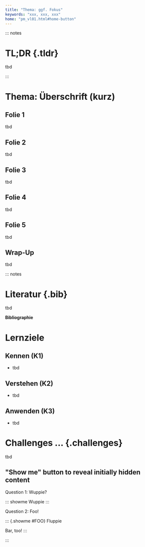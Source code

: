```yaml
---
title: "Thema: ggf. Fokus"
keywords: "xxx, xxx, xxx"
home: "pm_vl01.html#home-button"
---
```






::: notes
# TL;DR {.tldr}

<!-- Kurze Zusammenfassung der Sitzung -->

tbd


<div id="screencast">
<!-- Video einbetten:
- Medienportal: Einstellung "Nicht gelistet" beim Hochladen (Zugriff auch für "Anonyme Besucher")
- Medienportal: Meine Medien > Video > Share
    - Einstellung: Share > Andere > Responsive
    - String mit `<iframe ...></iframe>` hier reinkopieren
- Ersetze `<iframe` durch `<iframe data-external="1"` (sonst wird das Video selbst eingebettet)
-->
</div>
:::





# Thema: Überschrift (kurz)

<!-- 20 Minuten: 5+1 Folien (3 Min/Folie) -->

<!-- Für Screencasts 15..20 Minuten anpeilen, max. 30 Minuten (10 Folien) -->


## Folie 1

tbd


## Folie 2

tbd


## Folie 3

tbd


## Folie 4

tbd


## Folie 5

tbd


## Wrap-Up

<!-- Zusammenfassung in Screencast -->

tbd





::: notes
# Literatur {.bib}

<!-- aus .bib zitieren: `@bibtexkey` plus Seite/Kapitel; ansonsten URL o.ä. -->

tbd

**Bibliographie**

<div id="refs" class="references">
<!-- XXX Platzhalter für Literaturliste (References/Bibliography) -->
</div>



# Lernziele

## Kennen (K1)

*   tbd

## Verstehen (K2)

*   tbd

## Anwenden (K3)

*   tbd



# Challenges ... {.challenges}

<!-- ggf. mit H2 einzelne größere Aufgaben trennen (`## ...`) -->

tbd


## "Show me" button to reveal initially hidden content

Question 1: Wuppie?

::: showme
Wuppie
:::


Question 2: Foo!

::: {.showme #FOO}
Fluppie

Bar, too!
:::

:::

